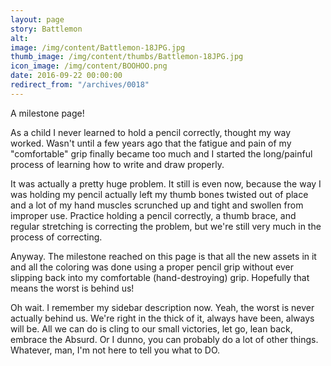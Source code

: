 ```yaml
---
layout: page
story: Battlemon
alt:
image: /img/content/Battlemon-18JPG.jpg
thumb_image: /img/content/thumbs/Battlemon-18JPG.jpg
icon_image: /img/content/BOOHOO.png
date: 2016-09-22 00:00:00
redirect_from: "/archives/0018"
---
```


A milestone page!

As a child I never learned to hold a pencil correctly, thought my way worked. Wasn't until a few years ago that the fatigue and pain of my "comfortable" grip finally became too much and I started the long/painful process of learning how to write and draw properly.

It was actually a pretty huge problem. It still is even now, because the way I was holding my pencil actually left my thumb bones twisted out of place and a lot of my hand muscles scrunched up and tight and swollen from improper use. Practice holding a pencil correctly, a thumb brace, and regular stretching is correcting the problem, but we're still very much in the process of correcting.

Anyway. The milestone reached on this page is that all the new assets in it and all the coloring was done using a proper pencil grip without ever slipping back into my comfortable (hand-destroying) grip. Hopefully that means the worst is behind us!

Oh wait. I remember my sidebar description now. Yeah, the worst is never actually behind us. We're right in the thick of it, always have been, always will be. All we can do is cling to our small victories, let go, lean back, embrace the Absurd. Or I dunno, you can probably do a lot of other things. Whatever, man, I'm not here to tell you what to DO.
